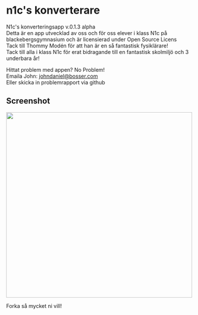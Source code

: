 n1c's konverterare
==================

N1c's konverteringsapp v.0.1.3 alpha</br>
Detta är en app utvecklad av oss och för oss elever i klass N1c på blackebergsgymnasium och är licensierad under Open Source Licens<br />
Tack till Thommy Modén för att han är en så fantastisk fysiklärare!<br />
Tack till alla i klass N1c för erat bidragande till en fantastisk skolmiljö och 3 underbara år!<br />

Hittat problem med appen? No Problem!<br />
Emaila John: johndaniel@bosser.com <br />
Eller skicka in problemrapport via github<br />


<p><h2>Screenshot</h2>
<img height="500" src="https://drive.google.com/uc?export=download&id=0B-SjHmU052gqZ293eTVBaHRROGs"></img>
</p>
Forka så mycket ni vill!
